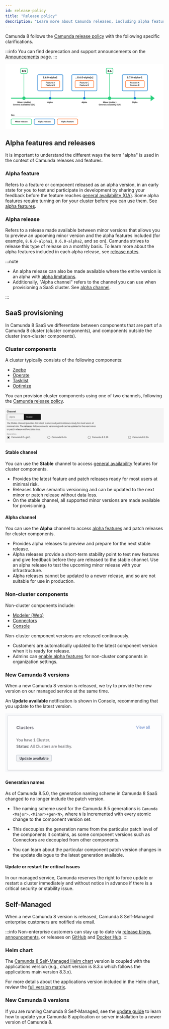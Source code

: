 ```yaml
---
id: release-policy
title: "Release policy"
description: "Learn more about Camunda releases, including alpha features and alpha releases."
---
```


Camunda 8 follows the [Camunda release policy](https://camunda.com/release-policy/) with the following specific clarifications.

:::info
You can find deprecation and support announcements on the [Announcements](announcements.md) page.
:::

![Stable and alpha channels when provisioning a cluster](./img/diagram-releases.png)

## Alpha features and releases

It is important to understand the different ways the term "alpha" is used in the context of Camunda releases and features.

### Alpha feature

Refers to a feature or component released as an alpha version, in an early state for you to test and participate in development by sharing your feedback before the feature reaches [general availability (GA)](/docs/reference/alpha-features.md#general-availability-ga). Some alpha features require turning on for your cluster before you can use them. See [alpha features](/docs/reference/alpha-features.md).

### Alpha release

Refers to a release made available between minor versions that allows you to preview an upcoming minor version and the alpha features included (for example, `8.6.0-alpha1`, `8.6.0-alpha2`, and so on). Camunda strives to release this type of release on a monthly basis. To learn more about the alpha features included in each alpha release, see [release notes](/docs/reference/release-notes/release-notes.md).

:::note

- An alpha release can also be made available where the entire version is an alpha with [alpha limitations](/docs/reference/alpha-features.md#alpha).
- Additionally, "Alpha channel" refers to the channel you can use when provisioning a SaaS cluster. See [alpha channel](#alpha-channel).

:::

## SaaS provisioning

In Camunda 8 SaaS we differentiate between components that are part of a Camunda 8 cluster (cluster components), and components outside the cluster (non-cluster components).

### Cluster components

A cluster typically consists of the following components:

- [Zeebe](/docs/components/zeebe/zeebe-overview.md)
- [Operate](/docs/components/operate/operate-introduction.md)
- [Tasklist](/docs/components/tasklist/introduction-to-tasklist.md)
- [Optimize]($optimize$/components/what-is-optimize)

You can provision cluster components using one of two channels, following the [Camunda release policy](https://camunda.com/release-policy/).

![Stable and alpha channels when provisioning a cluster](./img/channels.png)

#### Stable channel

You can use the **Stable** channel to access [general availability](/docs/reference/alpha-features.md#general-availability-ga) features for cluster components.

- Provides the latest feature and patch releases ready for most users at minimal risk.
- Releases follow semantic versioning and can be updated to the next minor or patch release without data loss.
- On the stable channel, all supported minor versions are made available for provisioning.

#### Alpha channel

You can use the **Alpha** channel to access [alpha features](/docs/reference/alpha-features.md) and patch releases for cluster components.

- Provides alpha releases to preview and prepare for the next stable release.
- Alpha releases provide a short-term stability point to test new features and give feedback before they are released to the stable channel. Use an alpha release to test the upcoming minor release with your infrastructure.
- Alpha releases cannot be updated to a newer release, and so are not suitable for use in production.

### Non-cluster components

Non-cluster components include:

- [Modeler (Web)](/docs/components/modeler/web-modeler/launch-web-modeler.md)
- [Connectors](/docs/components/console/introduction-to-console.md)
- [Console](/docs/components/console/introduction-to-console.md)

Non-cluster component versions are released continuously.

- Customers are automatically updated to the latest component version when it is ready for release.
- Admins can [enable alpha features](/components/console/manage-organization/enable-alpha-features.md) for non-cluster components in organization settings.

### New Camunda 8 versions

When a new Camunda 8 version is released, we try to provide the new version on our managed service at the same time.

An **Update available** notification is shown in Console, recommending that you update to the latest version.

![Console with notice to update the cluster in Camunda 8 SaaS](img/update-console.png)

#### Generation names

As of Camunda 8.5.0, the generation naming scheme in Camunda 8 SaaS changed to no longer include the patch version.

- The naming scheme used for the Camunda 8.5 generations is `Camunda <Major>.<Minor>+gen<N>`, where `N` is incremented with every atomic change to the component version set.

- This decouples the generation name from the particular patch level of the components it contains, as some component versions such as Connectors are decoupled from other components.

- You can learn about the particular component patch version changes in the update dialogue to the latest generation available.

#### Update or restart for critical issues

In our managed service, Camunda reserves the right to force update or restart a cluster immediately and without notice in advance if there is a critical security or stability issue.

## Self-Managed

When a new Camunda 8 version is released, Camunda 8 Self-Managed enterprise customers are notified via email.

:::info
Non-enterprise customers can stay up to date via [release blogs](https://camunda.com/blog/category/releases/), [announcements](/reference/announcements.md), or releases on [GitHub](https://github.com/camunda) and [Docker Hub](https://hub.docker.com/u/camunda).
:::

### Helm chart

The [Camunda 8 Self-Managed Helm chart](https://artifacthub.io/packages/helm/camunda/camunda-platform) version is coupled with the applications version (e.g., chart version is 8.3.x which follows the applications main version 8.3.x).

For more details about the applications version included in the Helm chart, review the [full version matrix](https://helm.camunda.io/camunda-platform/version-matrix/).

### New Camunda 8 versions

If you are running Camunda 8 Self-Managed, see the [update guide](/self-managed/operational-guides/update-guide/introduction.md) to learn how to update your Camunda 8 application or server installation to a newer version of Camunda 8.
